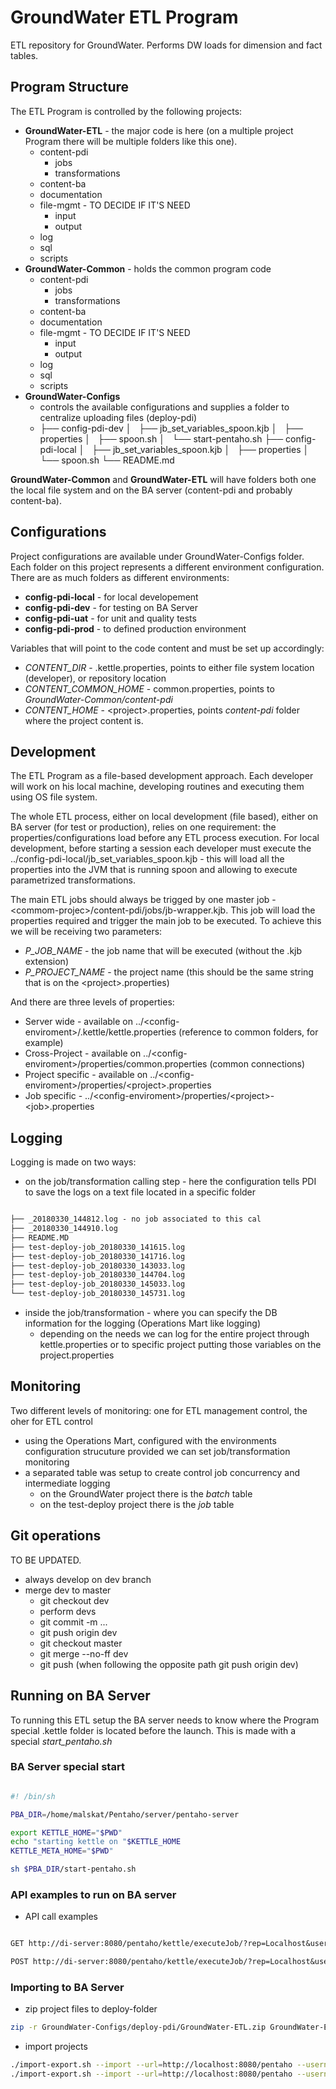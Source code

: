 # GroundWater ETL Program

ETL repository for GroundWater. Performs DW loads for dimension and fact tables.

## Program Structure

The ETL Program is controlled by the following projects:

* **GroundWater-ETL** - the major code is here (on a multiple project Program there will be multiple folders like this one).
  * content-pdi
    * jobs
    * transformations
  * content-ba
  * documentation
  * file-mgmt - TO DECIDE IF IT'S NEED
    * input
    * output
  * log
  * sql
  * scripts
* **GroundWater-Common** - holds the common program code
  * content-pdi
    * jobs
    * transformations
  * content-ba
  * documentation
  * file-mgmt  - TO DECIDE IF IT'S NEED
    * input
    * output
  * log
  * sql
  * scripts
* **GroundWater-Configs**
  * controls the available configurations and supplies a folder to centralize uploading files (deploy-pdi)
  * ├── config-pdi-dev
    │   ├── jb_set_variables_spoon.kjb
    │   ├── properties
    │   ├── spoon.sh
    │   └── start-pentaho.sh
    ├── config-pdi-local
    │   ├── jb_set_variables_spoon.kjb
    │   ├── properties
    │   └── spoon.sh
    └── README.md

**GroundWater-Common** and **GroundWater-ETL** will have folders both one the local file system and on the BA server (content-pdi and probably content-ba).

## Configurations

Project configurations are available under GroundWater-Configs folder. Each folder on this project represents a different environment configuration. There are as much folders as different environments:

* **config-pdi-local** - for local developement
* **config-pdi-dev** - for testing on BA Server
* **config-pdi-uat** - for unit and quality tests
* **config-pdi-prod** - to defined production environment

Variables that will point to the code content and must be set up accordingly:

* _CONTENT\_DIR_ - .kettle.properties, points to either file system location (developer), or repository location
* _CONTENT\_COMMON\_HOME_ - common.properties, points to _GroundWater-Common/content-pdi_
* _CONTENT\_HOME_ - \<project\>.properties, points _content-pdi_ folder where the project content is.

## Development

The ETL Program as a file-based development approach. Each developer will work on his local machine, developing routines and executing them using OS file system.

The whole ETL process, either on local development (file based), either on BA server (for test or production), relies on one requirement: the properties/configurations load before any ETL process execution. For local development, before starting a session each developer must execute the ../config-pdi-local/jb_set_variables_spoon.kjb - this will load all the properties into the JVM that is running spoon and allowing to execute parametrized transformations.

The main ETL jobs should always be trigged by one master job - \<commom-projec\>/content-pdi/jobs/jb-wrapper.kjb. This job will load the properties required and trigger the main job to be executed. To achieve this we will be receiving two parameters:

* _P\_JOB\_NAME_ - the job name that will be executed (without the .kjb extension)
* _P\_PROJECT\_NAME_ - the project name (this should be the same string that is on the \<project\>.properties)

And there are three levels of properties:

* Server wide - available on ../\<config-enviroment\>/.kettle/kettle.properties (reference to common folders, for example)
* Cross-Project - available on ../\<config-enviroment\>/properties/common.properties (common connections)
* Project specific - available on ../\<config-enviroment\>/properties/\<project\>.properties
* Job specific - ../\<config-enviroment\>/properties/\<project\>-\<job\>.properties

## Logging

Logging is made on two ways:

* on the job/transformation calling step - here the configuration tells PDI to save the logs on a text file located in a specific folder

``` txt

├── _20180330_144812.log - no job associated to this cal
├── _20180330_144910.log
├── README.MD
├── test-deploy-job_20180330_141615.log
├── test-deploy-job_20180330_141716.log
├── test-deploy-job_20180330_143033.log
├── test-deploy-job_20180330_144704.log
├── test-deploy-job_20180330_145033.log
└── test-deploy-job_20180330_145731.log

```

* inside the job/transformation - where you can specify the DB information for the logging (Operations Mart like logging)
  * depending on the needs we can log for the entire project through kettle.properties or to specific project putting those variables on the project.properties

## Monitoring

Two different levels of monitoring: one for ETL management control, the oher for ETL control

* using the Operations Mart, configured with the environments configuration strucuture provided we can set job/transformation monitoring
* a separated table was setup to create control job concurrency and intermediate logging
  * on the GroundWater project there is the _batch_ table
  * on the test-deploy project there is the _job_ table

## Git operations

TO BE UPDATED.

* always develop on dev branch
* merge dev to master
  * git checkout dev
  * perform devs
  * git commit -m ...
  * git push origin dev
  * git checkout master
  * git merge --no-ff dev
  * git push (when following the opposite path git push origin dev)

## Running on BA Server

To running this ETL setup the BA server needs to know where the Program special .kettle folder is located before the launch. This is made with a special _start\_pentaho.sh_

### BA Server special start

```sh

#! /bin/sh

PBA_DIR=/home/malskat/Pentaho/server/pentaho-server

export KETTLE_HOME="$PWD"
echo "starting kettle on "$KETTLE_HOME
KETTLE_META_HOME="$PWD"

sh $PBA_DIR/start-pentaho.sh

```

### API examples to run on BA server

* API call examples

``` txt

GET http://di-server:8080/pentaho/kettle/executeJob/?rep=Localhost&user=admin&pass=password&job=/public/GroundWater/GroundWater-Common/content-pdi/jobs/jb-wrapper&P_JOB_NAME=test-deploy-job

POST http://di-server:8080/pentaho/kettle/executeJob/?rep=Localhost&user=admin&pass=password&job=/public/GroundWater/GroundWater-Common/content-pdi/jobs/jb-wrapper&P_JOB_NAME=test-deploy-job

```

### Importing to BA Server

* zip project files to deploy-folder

``` sh
zip -r GroundWater-Configs/deploy-pdi/GroundWater-ETL.zip GroundWater-ETL/ -x *.git* *sql* *file-mgmt* *log* .gitignore
```

* import projects

``` sh
./import-export.sh --import --url=http://localhost:8080/pentaho --username=admin --password=password --overwrite=true --path=/public/GroundWater --file-path=/home/malskat/sandbox/GroundWater-Configs/deploy-pdi/GroundWater-ETL.zip
./import-export.sh --import --url=http://localhost:8080/pentaho --username=admin --password=password --overwrite=true --path=/public/GroundWater --file-path=/home/malskat/sandbox/GroundWater-Configs/deploy-pdi/GroundWater-Common.zip